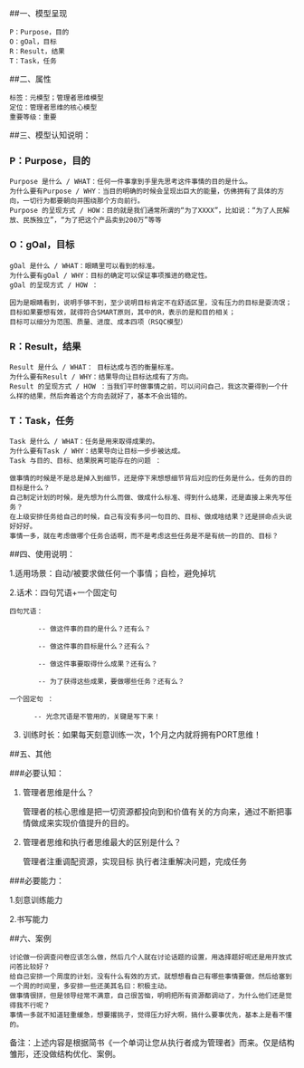 ##一、模型呈现

    P：Purpose，目的
    O：gOal，目标
    R：Result，结果
    T：Task，任务

##二、属性

    标签：元模型；管理者思维模型
    定位：管理者思维的核心模型
    重要等级：重要

##三、模型认知说明：

### P：Purpose，目的

    Purpose 是什么 / WHAT：任何一件事拿到手里先思考这件事情的目的是什么。
    为什么要有Purpose / WHY：当目的明确的时候会呈现出巨大的能量，仿佛拥有了具体的方向，一切行为都要朝向并围绕那个方向前行。
    Purpose 的呈现方式 / HOW：目的就是我们通常所谓的“为了XXXX”，比如说：“为了人民解放、民族独立”，“为了把这个产品卖到200万”等等

### O：gOal，目标

    gOal 是什么 / WHAT：眼睛里可以看到的标准。
    为什么要有gOal / WHY：目标的确定可以保证事项推进的稳定性。
    gOal 的呈现方式 / HOW ：

    因为是眼睛看到，说明手够不到，至少说明目标肯定不在舒适区里，没有压力的目标是耍流氓；
    目标如果要想有效，就得符合SMART原则，其中的R，表示的是和目的相关；
    目标可以细分为范围、质量、进度、成本四项（RSQC模型）

### R：Result，结果

    Result 是什么 / WHAT： 目标达成与否的衡量标准。
    为什么要有Result / WHY：结果导向让目标达成有了方向。
    Result 的呈现方式 / HOW ：当我们平时做事情之前，可以问问自己，我这次要得到一个什么样的结果，然后奔着这个方向去就好了，基本不会出错的。

### T：Task，任务

    Task 是什么 / WHAT：任务是用来取得成果的。
    为什么要有Task / WHY：结果导向让目标一步步被达成。
    Task 与目的、目标、结果脱离可能存在的问题 ：

    做事情的时候是不是总是掉入到细节，还是停下来想想细节背后对应的任务是什么，任务的目的目标是什么？
    自己制定计划的时候，是先想为什么而做、做成什么标准、得到什么结果，还是直接上来先写任务？
    在上级安排任务给自己的时候，自己有没有多问一句目的、目标、做成啥结果？还是拼命点头说好好好。
    事情一多，就在考虑做哪个任务合适啊，而不是考虑这些任务是不是有统一的目的、目标？

##四、使用说明：

1.适用场景：自动/被要求做任何一个事情；自检，避免掉坑

2.话术：四句咒语+一个固定句

    四句咒语：

           -- 做这件事的目的是什么？还有么？

           -- 做这件事的目标是什么？还有么？

           -- 做这件事要取得什么成果？还有么？

           -- 为了获得这些成果，要做哪些任务？还有么？

    一个固定句 ：

          -- 光念咒语是不管用的，关键是写下来！

3. 训练时长：如果每天刻意训练一次，1个月之内就将拥有PORT思维！

##五、其他

###必要认知：

1. 管理者思维是什么？

    管理者的核心思维是把一切资源都投向到和价值有关的方向来，通过不断把事情做成来实现价值提升的目的。

2. 管理者思维和执行者思维最大的区别是什么？

    管理者注重调配资源，实现目标
    执行者注重解决问题，完成任务

###必要能力：

1.刻意训练能力

2.书写能力

##六、案例

    讨论做一份调查问卷应该怎么做，然后几个人就在讨论话题的设置，用选择题好呢还是用开放式问答比较好？
    给自己安排一个周度的计划，没有什么有效的方式，就想想看自己有哪些事情要做，然后给塞到一个周的时间里，多安排一些还美其名曰：积极主动。
    做事情很拼，但是领导经常不满意，自己很苦恼，明明把所有资源都调动了，为什么他们还是觉得我不行呢？
    事情一多就不知道轻重缓急，想要撂挑子，觉得压力好大啊，搞什么要事优先，基本上是看不懂的。

备注：上述内容是根据简书《一个单词让您从执行者成为管理者》而来。仅是结构雏形，还没做结构优化、案例。